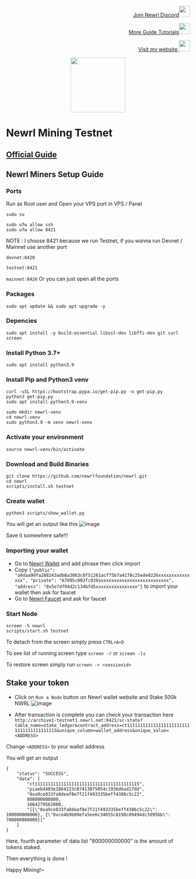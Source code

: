 </p>
<p style="font-size:14px" align="right">
<a href="https://discord.gg/FZFU7bBHJf" target="_blank">Join Newrl Discord<img src="https://user-images.githubusercontent.com/50621007/176236430-53b0f4de-41ff-41f7-92a1-4233890a90c8.png" width="30"/></a>
</p>

<p style="font-size:14px" align="right">
<a href="https://github.com/elangrr/testnet_manuals" target="_blank">More Guide Tutorials<img src="https://avatars.githubusercontent.com/u/34649601?v=4" width="30"/></a>
</p>

<p style="font-size:14px" align="right">
<a href="https://indonode.dev/" target="_blank">Visit my website <img src="https://avatars.githubusercontent.com/u/34649601?v=4" width="30"/></a>
</p>

<p align="center">
  <img height="150" height="auto" src="https://newrl.net/img/newrl_logo.png">
</p>

# Newrl Mining Testnet
## [Official Guide](https://docs.newrl.net/Validating/running-validator-node/)

## Newrl Miners Setup Guide

### Ports
Run as Root user and Open your VPS port in VPS / Panel
```
sudo su
```
```
sudo ufw allow ssh 
sudo ufw allow 8421
```
NOTE : I choose 8421 because we run Testnet, if you wanna run Devnet / Mainnet use another port

`devnet:8420`

`testnet:8421`

`mainnet:8426`
Or you can just open all the ports


### Packages
```
sudo apt update && sudo apt upgrade -y
```

### Depencies
```
sudo apt install -y build-essential libssl-dev libffi-dev git curl screen
```

### Install Python 3.7+
```
sudo apt install python3.9
```

### Install Pip and Python3 venv
```
curl -sSL https://bootstrap.pypa.io/get-pip.py -o get-pip.py
python3 get-pip.py
sudo apt install python3.9-venv
```
```
sudo mkdir newrl-venv
cd newrl-venv
sudo python3.9 -m venv newrl-venv
```

### Activate your environment
```
source newrl-venv/bin/activate
```

### Download and Build Binaries
```
git clone https://github.com/newrlfoundation/newrl.git
cd newrl
scripts/install.sh testnet
```

### Create wallet
```
python3 scripts/show_wallet.py
```
You will get an output like this 
![image](https://user-images.githubusercontent.com/34649601/193610661-b0667d5c-09d4-4740-82e1-e8c26278b883.png)

Save it somewhere safe!!!

### Importing your wallet

- Go to [Newrl Wallet](https://wallet.newrl.net/) and add phrase then click import
- Copy `{"public": "a9daa99fa288243adb8a3063c0f51261acf75b7a4178c25ede8226xxxxxxxxxxxxxxx", "private": "67095c002fc038xxxxxxxxxxxxxxxxxxxxxxxxxxx", "address": "0x5e7df94d2c134bfd5xxxxxxxxxxxxxxxx"}` to import your wallet then ask for faucet
- Go to [Newrl Faucet](https://wallet.newrl.net/faucet/) and ask for faucet

### Start Node
```
screen -S newrl
scripts/start.sh testnet
```

To detach from the screen simply press `CTRL+A+D`

To see list of running screen type `screen -r` or `screen -ls`

To restore screen simply run `screen -r <sessionid>`


## Stake your token

- Click on `Run a Node` button on Newrl wallet website and Stake 500k NWRL
![image](https://user-images.githubusercontent.com/34649601/193604862-dff6588b-48e0-4287-8090-d296c5801d42.png)

- After transaction is complete you can check your transaction here `http://archive1-testnet1.newrl.net:8421/sc-state?table_name=stake_ledger&contract_address=ct1111111111111111111111111111111111111115&unique_column=wallet_address&unique_value=<ADDRESS>`
 
Change `<ADDRESS>` to your wallet address

You will get an output
```
{
    "status": "SUCCESS",
    "data": [
        "ct1111111111111111111111111111111111111115",
        "piaebd403e1864223c07413075054c1936d6ad17dd",
        "0xa9ce833fa8deaf8e7f21f493335beff4386c5c22",
        800000000000,
        1664279562000,
        "[{\"0xa9ce833fa8deaf8e7f21f493335beff4386c5c22\": 100000000000}, {\"0xce4b9b89efa5ee6c34655c8198c09494dc3d95bb\": 700000000000}]"
    ]
}
```
Here, fourth parameter of data list "800000000000" is the amount of tokens staked.

Then everything is done ! 

Happy Mining!~

